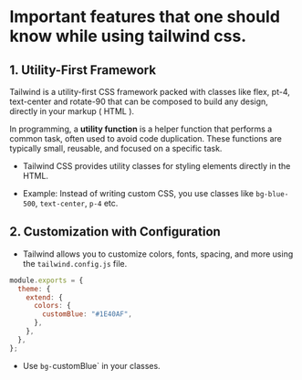 # Important features that one should know while using tailwind css.

## 1. Utility-First Framework

Tailwind is a utility-first CSS framework packed with classes like flex, pt-4, text-center and rotate-90 that can be composed to build any design, directly in your markup ( HTML ).

In programming, a **utility function** is a helper function that performs a common task, often used to avoid code duplication. These functions are typically small, reusable, and focused on a specific task.

- Tailwind CSS provides utility classes for styling elements directly in the HTML.

- Example: Instead of writing custom CSS, you use classes like `bg-blue-500`, `text-center`, `p-4` etc.

## 2. Customization with Configuration

- Tailwind allows you to customize colors, fonts, spacing, and more using the `tailwind.config.js` file.

```javascript
module.exports = {
  theme: {
    extend: {
      colors: {
        customBlue: "#1E40AF",
      },
    },
  },
};
```

- Use `bg-`customBlue` in your classes.
